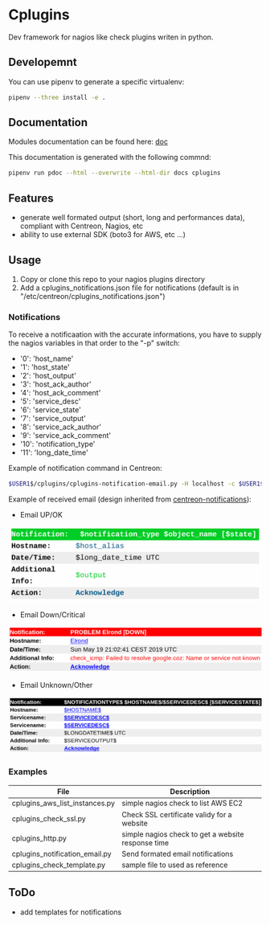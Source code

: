 # Cplugins

Dev framework for nagios like check plugins writen in python.

## Developemnt

You can use pipenv to generate a specific virtualenv:

```bash
pipenv --three install -e .
```

## Documentation

Modules documentation can be found here: [doc](docs/cplugins)

This documentation is generated with the following commnd:

```bash
pipenv run pdoc --html --overwrite --html-dir docs cplugins
```

## Features

- generate well formated output (short, long and performances data), compliant with Centreon, Nagios, etc
- ability to use external SDK (boto3 for AWS, etc ...)

## Usage

1. Copy or clone this repo to your nagios plugins directory
2. Add a cplugins_notifications.json file for notifications (default is in "/etc/centreon/cplugins_notifications.json")

### Notifications

To receive a notificaation with the accurate informations, you have to supply the nagios variables in that order to the "-p" switch:

- '0': 'host_name'
- '1': 'host_state'
- '2': 'host_output'
- '3': 'host_ack_author'
- '4': 'host_ack_comment'
- '5': 'service_desc'
- '6': 'service_state'
- '7': 'service_output'
- '8': 'service_ack_author'
- '9': 'service_ack_comment'
- '10': 'notification_type'
- '11': 'long_date_time'

Example of notification command in Centreon:

```bash
$USER1$/cplugins/cplugins-notification-email.py -H localhost -c $USER1$/cplugins/cplugins_notifications.json --to $CONTACTEMAIL$ -p '$HOSTNAME$' '$HOSTSTATE$' '$HOSTOUTPUT$' '$HOSTACKAUTHOR$' '$HOSTACKCOMMENT$' '$SERVICEDESC$' '$SERVICESTATE$' '$SERVICEOUTPUT$' '$SERVICEACKAUTHOR$' '$SERVICEACKCOMMENT$' '$NOTIFICATIONTYPE$' '$LONGDATETIME$'
```

Example of received email (design inherited from [centreon-notifications](https://github.com/Shini31/centreon-notifications)):

- Email UP/OK

![Email UP/OK](/docs/images/email-ok.png)

- Email Down/Critical

![Email Down/Critical](/docs/images/email-down.png)

- Email Unknown/Other

![Email Unknown/Other](/docs/images/email-unknown.png)

### Examples

| File                           | Description                                        |
| ------------------------------ | -------------------------------------------------- |
| cplugins_aws_list_instances.py | simple nagios check to list AWS EC2                |
| cplugins_check_ssl.py          | Check SSL certificate validy for a website         |
| cplugins_http.py               | simple nagios check to get a website response time |
| cplugins_notification_email.py | Send formated email notifications                  |
| cplugins_check_template.py     | sample file to used as reference                   |

## ToDo

- add templates for notifications
